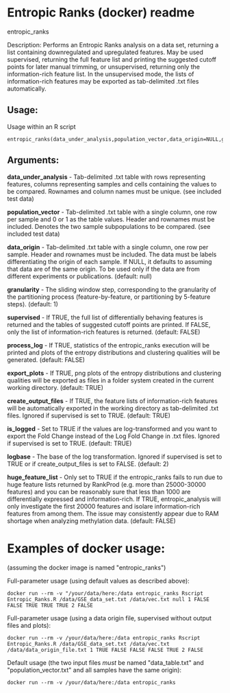 # Entropic Ranks (docker) readme

entropic_ranks

Description: Performs an Entropic Ranks analysis on a data set, returning a list containing downregulated and upregulated features. May be used supervised, returning the full feature list and printing the suggested cutoff points for later manual trimming, or unsupervised, returning only the information-rich feature list. In the unsupervised mode, the lists of information-rich features may be exported as tab-delimited .txt files automatically.

## Usage:
Usage within an R script

```{r}
entropic_ranks(data_under_analysis,population_vector,data_origin=NULL,granularity=1,supervised=FALSE,process_log=FALSE,export_plots=FALSE,create_output_files=FALSE,is_logged=TRUE,logbase=2,huge_feature_list=FALSE)
```

## Arguments:
**data_under_analysis** - Tab-delimited .txt table with rows representing features, columns representing samples and cells containing the values to be compared. Rownames and column names must be unique. (see included test data)

**population_vector** - Tab-delimited .txt table with a single column, one row per sample and 0 or 1 as the table values. Header and rownames must be included. Denotes the two sample subpopulations to be compared. (see included test data)

**data_origin** - Tab-delimited .txt table with a single column, one row per sample. Header and rownames must be included. The data must be labels differentiating the origin of each sample. If NULL, it defaults to assuming that data are of the same origin. To be used only if the data are from different experiments or publications. (default: null)

**granularity** - The sliding window step, corresponding to the granularity of the partitioning process (feature-by-feature, or partitioning by 5-feature steps). (default: 1)

**supervised** - If TRUE, the full list of differentially behaving features is returned and the tables of suggested cutoff points are printed. If FALSE, only the list of information-rich features is returned. (default: FALSE)

**process_log** - If TRUE, statistics of the entropic_ranks execution will be printed and plots of the entropy distributions and clustering qualities will be generated. (default: FALSE)

**export_plots** - If TRUE, png plots of the entropy distributions and clustering qualities will be exported as files in a folder system created in the current working directory. (default: TRUE)

**create_output_files** - If TRUE, the feature lists of information-rich features will be automatically exported in the working directory as tab-delimited .txt files. Ignored if supervised is set to TRUE. (default: TRUE)

**is_logged** - Set to TRUE if the values are log-transformed and you want to export the Fold Change instead of the Log Fold Change in .txt files. Ignored if supervised is set to TRUE. (default: TRUE)

**logbase** - The base of the log transformation. Ignored if supervised is set to TRUE or if create_output_files is set to FALSE. (default: 2)

**huge_feature_list** - Only set to TRUE if the entropic_ranks fails to run due to huge feature lists returned by RankProd (e.g. more than 25000-30000 features) and you can be reasonably sure that less than 1000 are differentially expressed and information-rich. If TRUE, entropic_analysis will only investigate the first 20000 features and isolare information-rich features from among them. The issue may consistently appear due to RAM shortage when analyzing methylation data. (default: FALSE)


# Examples of docker usage:
(assuming the docker image is named "entropic_ranks")


Full-parameter usage (using default values as described above):

```console
docker run --rm -v "/your/data/here:/data entropic_ranks Rscript Entropic_Ranks.R /data/GSE_data_set.txt /data/vec.txt null 1 FALSE FALSE TRUE TRUE TRUE 2 FALSE
```

Full-parameter usage (using a data origin file, supervised without output files and plots):

```console
docker run --rm -v /your/data/here:/data entropic_ranks Rscript Entropic_Ranks.R /data/GSE_data_set.txt /data/vec.txt /data/data_origin_file.txt 1 TRUE FALSE FALSE FALSE TRUE 2 FALSE
```


Default usage (the two input files *must* be named "data_table.txt" and "population_vector.txt" and all samples have the same origin):

```console
docker run --rm -v /your/data/here:/data entropic_ranks
```
